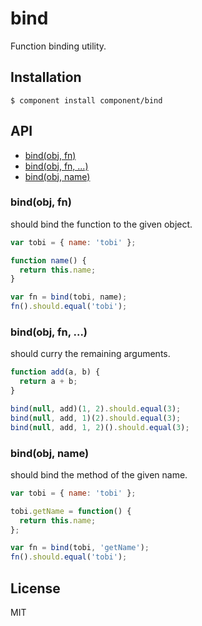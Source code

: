 # bind

Function binding utility.

## Installation

```
$ component install component/bind
```

## API

- [bind(obj, fn)](#bindobj-fn)
- [bind(obj, fn, ...)](#bindobj-fn-)
- [bind(obj, name)](#bindobj-name)
  <a name=""></a>

<a name="bindobj-fn"></a>

### bind(obj, fn)

should bind the function to the given object.

```js
var tobi = { name: 'tobi' };

function name() {
  return this.name;
}

var fn = bind(tobi, name);
fn().should.equal('tobi');
```

<a name="bindobj-fn-"></a>

### bind(obj, fn, ...)

should curry the remaining arguments.

```js
function add(a, b) {
  return a + b;
}

bind(null, add)(1, 2).should.equal(3);
bind(null, add, 1)(2).should.equal(3);
bind(null, add, 1, 2)().should.equal(3);
```

<a name="bindobj-name"></a>

### bind(obj, name)

should bind the method of the given name.

```js
var tobi = { name: 'tobi' };

tobi.getName = function() {
  return this.name;
};

var fn = bind(tobi, 'getName');
fn().should.equal('tobi');
```

## License

MIT